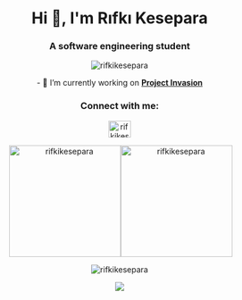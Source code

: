 <h1 align="center">Hi 👋, I'm Rıfkı Kesepara</h1>
<h3 align="center">A software engineering student</h3>

<p align="center"> <img src="https://komarev.com/ghpvc/?username=rifkikesepara&label=Profile%20views&color=0e75b6&style=flat" alt="rifkikesepara" /></p>

<p align="center">- 🔭 I’m currently working on <a  href="https://github.com/verticalaxisentertainment/ProjectInvasion" target="blank"><b>Project Invasion</b></a></p>

<h3 align="center">Connect with me:</h3>
<p align="center">
<a href="https://linkedin.com/in/rifkikesepara" target="blank"><img align="center" src="https://raw.githubusercontent.com/rahuldkjain/github-profile-readme-generator/master/src/images/icons/Social/linked-in-alt.svg" alt="rifkikesepara" height="30" width="40" /></a>
</p>

<p align="center">&nbsp;<img align="center" src="https://github-readme-stats.vercel.app/api?username=rifkikesepara&show_icons=true&theme=dark&hide_border=true&locale=en" alt="rifkikesepara" height="200"/><img align="center" src="https://github-readme-stats.vercel.app/api/top-langs?username=rifkikesepara&show_icons=true&theme=dark&locale=en&hide_border=true&layout=compact" alt="rifkikesepara" height="200" /></p>

<p align="center"><img align="center" src="https://github-readme-streak-stats.herokuapp.com/?user=rifkikesepara&theme=dark&hide_border=true" alt="rifkikesepara" /></p>

<p align="center"><img src="https://github-readme-activity-graph.vercel.app/graph?username=rifkikesepara&bg_color=000000&color=ffffff&line=9e4c98&point=403d3d&area=true&hide_border=true"/></p>
